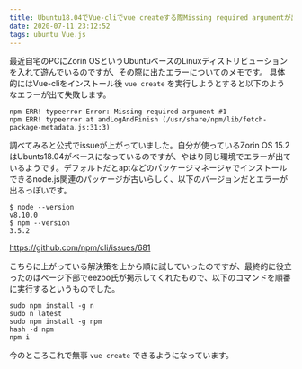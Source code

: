 ```yaml
---
title: Ubuntu18.04でVue-cliでvue createする際Missing required argumentが出る件の解決メモ
date: 2020-07-11 23:12:52
tags: ubuntu Vue.js 
---
```


最近自宅のPCにZorin OSというUbuntuベースのLinuxディストリビューションを入れて遊んでいるのですが、その際に出たエラーについてのメモです。
具体的にはVue-cliをインストール後 `vue create` を実行しようとすると以下のようなエラーが出て失敗します。

```
npm ERR! typeerror Error: Missing required argument #1
npm ERR! typeerror at andLogAndFinish (/usr/share/npm/lib/fetch-package-metadata.js:31:3)
```

調べてみると公式でissueが上がっていました。自分が使っているZorin OS 15.2はUbunts18.04がベースになっているのですが、やはり同じ環境でエラーが出ているようです。デフォルトだとaptなどのパッケージマネージャでインストールできるnode.js関連のパッケージが古いらしく、以下のバージョンだとエラーが出るっぽいです。

```
$ node --version
v8.10.0
$ npm --version
3.5.2
```

https://github.com/npm/cli/issues/681

こちらに上がっている解決策を上から順に試していったのですが、最終的に役立ったのはページ下部でeezoo氏が掲示してくれたもので、以下のコマンドを順番に実行するというものでした。

```
sudo npm install -g n
sudo n latest
sudo npm install -g npm
hash -d npm
npm i
```

今のところこれで無事 `vue create` できるようになっています。
